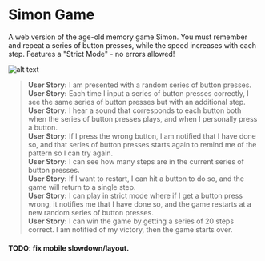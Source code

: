 # Simon Game

A web version of the age-old memory game Simon. You must remember and repeat a series of button presses, while the speed increases with each step. Features a "Strict Mode" - no errors allowed! <br>

![alt text](https://caleb-ellis.github.io/assets/img/simon.jpg)

>**User Story:** I am presented with a random series of button presses.<br>
>**User Story:** Each time I input a series of button presses correctly, I see the same series of button presses but with an additional step.<br>
>**User Story:** I hear a sound that corresponds to each button both when the series of button presses plays, and when I personally press a button.<br>
>**User Story:** If I press the wrong button, I am notified that I have done so, and that series of button presses starts again to remind me of the pattern so I can try again.<br>
>**User Story:** I can see how many steps are in the current series of button presses.<br>
>**User Story:** If I want to restart, I can hit a button to do so, and the game will return to a single step.<br>
>**User Story:** I can play in strict mode where if I get a button press wrong, it notifies me that I have done so, and the game restarts at a new random series of button presses.<br>
>**User Story:** I can win the game by getting a series of 20 steps correct. I am notified of my victory, then the game starts over.<br>

#### TODO: fix mobile slowdown/layout.
